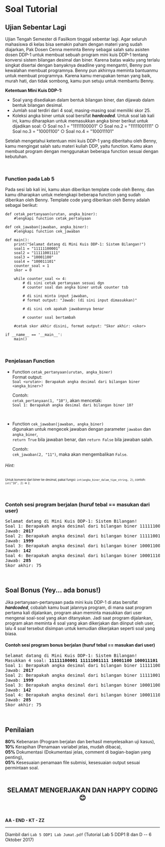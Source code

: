 # Soal Tutorial

## Ujian Sebentar Lagi

Ujian Tengah Semester di Fasilkom tinggal sebentar lagi. Agar seluruh mahasiswa
di kelas bisa semakin paham dengan materi yang sudah diajarkan, Pak Dosen Cenna
meminta Benny sebagai salah satu asisten dosen DDP-1 untuk membuat sebuah
program mini kuis DDP-1 tentang konversi sistem bilangan desimal dan biner.
Karena batas waktu yang terlalu singkat disertai dengan banyaknya deadline yang
mengantri, Benny pun kewalahan membuat programnya. Benny pun akhirnya meminta
bantuanmu untuk membuat programnya. Karena kamu merupakan teman yang baik,
murah hati, dan tidak sombong, kamu pun setuju untuk membantu Benny.

**Ketentuan Mini Kuis DDP-1:**

- Soal yang disediakan dalam bentuk bilangan biner, dan dijawab dalam bentuk
  bilangan desimal.
- Jumlah soal terdiri dari 4 soal, masing-masing soal memiliki skor 25.
- Koleksi angka biner untuk soal bersifat ***hardcoded***. Untuk soal lab kali
  ini, kamu diharapkan untuk memasukkan angka biner berikut untuk dijadikan
  soal:
       ○ Soal no.1 = "11111100001"
       ○ Soal no.2 = "11111001111"
       ○ Soal no.3 = "10001100"
       ○ Soal no.4 = "100011101"

Setelah mengetahui ketentuan mini kuis DDP-1 yang diberitahu oleh Benny, kamu
mengingat salah satu materi kuliah DDP, yaitu function. Kamu akan membuat
program dengan menggunakan beberapa function sesuai dengan kebutuhan.

<br>

### Function pada Lab 5

Pada sesi lab kali ini, kamu akan diberikan template code oleh Benny, dan kamu
diharapkan untuk melengkapi beberapa function yang sudah diberikan oleh Benny.
Template code yang diberikan oleh Benny adalah sebagai berikut:

```
def cetak_pertanyaan(urutan, angka_biner):
    #lengkapi function cetak_pertanyaan

def cek_jawaban(jawaban, angka_biner):
    #lengkapi function cek_jawaban

def main():
    print("Selamat datang di Mini Kuis DDP-1: Sistem Bilangan!")
    soal1 = "11111100001"
    soal2 = "11111001111"
    soal3 = "10001100"
    soal4 = "100011101"
    counter_soal = 1
    skor = 0

    while counter_soal <= 4:
        # di sini cetak pertanyaan sesuai dgn
        # counter soal dan angka biner untuk counter tsb

        # di sini minta input jawaban,
        # format output: "Jawab: (di sini input dimasukkan)"

        # di sini cek apakah jawabannya benar

        # counter soal bertambah

    #cetak skor akhir disini, format output: "Skor akhir: <skor>

if __name__ == '__main__':
    main()
```

<br>

### Penjelasan Function

- Function `cetak_pertanyaan(urutan, angka_biner)`  
  Format output:  
  `Soal <urutan>: Berapakah angka desimal dari bilangan biner <angka_biner>?`

  Contoh:  
    `cetak_pertanyaan(1, "10")`, akan mencetak:  
    `Soal 1: Berapakah angka desimal dari bilangan biner 10?`

<br>

- Function `cek_jawaban(jawaban, angka_biner)`  
  digunakan untuk mengecek jawaban dengan parameter
  `jawaban` dan `angka_biner`,  
  `return True` bila jawaban benar, dan `return False` bila jawaban salah.

  Contoh:  
  `cek_jawaban(2, "11")`, maka akan mengembalikan `False`.

###### Hint:

<sub><sup>Untuk konversi dari biner ke desimal, pakai fungsi:
`int(angka_biner_dalam_tipe_string, 2)`,
contoh: `int("10", 2)` => `2`.</sup></sub>

<br>

### Contoh sesi program berjalan (huruf tebal == masukan dari user)

<pre>
Selamat datang di Mini Kuis DDP-1: Sistem Bilangan!
Soal 1: Berapakah angka desimal dari bilangan biner 11111100001?
Jawab: <b>2017</b>
Soal 2: Berapakah angka desimal dari bilangan biner 11111001111?
Jawab: <b>1999</b>
Soal 3: Berapakah angka desimal dari bilangan biner 10001100?
Jawab: <b>142</b>
Soal 4: Berapakah angka desimal dari bilangan biner 100011101?
Jawab: <b>285</b>
Skor akhir: 75
</pre>

<br>

## Soal Bonus (Yey... ada bonus!)

Jika pertanyaan-pertanyaan pada mini kuis DDP-1 di atas bersifat
***hardcoded***, cobalah kamu buat jalannya program, di mana saat program
pertama kali dijalankan, program akan meminta masukkan dari user mengenai
soal-soal yang akan ditanyakan. Jadi saat program dijalankan, program akan
meminta 4 soal yang akan dikerjakan dan diinput oleh user, lalu 4 soal tersebut
disimpan untuk kemudian dikerjakan seperti soal yang biasa.

#### Contoh sesi program bonus berjalan (huruf tebal == masukan dari user)

<pre>
Selamat datang di Mini Kuis DDP-1: Sistem Bilangan!
Masukkan 4 soal: <b>11111100001 11111001111 10001100 100011101</b>
Soal 1: Berapakah angka desimal dari bilangan biner 11111100001?
Jawab: <b>2017</b>
Soal 2: Berapakah angka desimal dari bilangan biner 11111001111?
Jawab: <b>1999</b>
Soal 3: Berapakah angka desimal dari bilangan biner 10001100?
Jawab: <b>142</b>
Soal 4: Berapakah angka desimal dari bilangan biner 100011101?
Jawab: <b>285</b>
Skor akhir: 75
</pre>

<br>

## Penilaian

**80%** Kebenaran (Program berjalan dan berhasil menyelesaikan uji kasus),  
**10%** Kerapihan (Penamaan variabel jelas, mudah dibaca),  
**05%** Dokumentasi (Dokumentasi jelas, comment di bagian-bagian yang penting),  
**05%** Kesesuaian penamaan file submisi, kesesuaian output sesuai permintaan soal.

<br>

<p style="text-align: center; font-size: 1.5em;"><strong>SELAMAT MENGERJAKAN
DAN HAPPY CODING 😊</strong></p>

<br>

**AA - END - KT - ZZ**

---

Diambil dari `Lab 5 DDP1 Lab Jumat.pdf` (Tutorial Lab 5 DDP1 B dan D
\-- 6 Oktober 2017)
